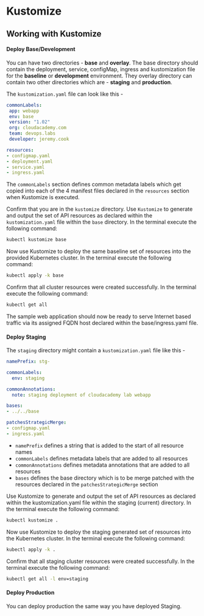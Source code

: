 # Kustomize

## Working with Kustomize

#### Deploy Base/Development
You can have two directories - **base** and **overlay**. The base directory should contain the deployment, service, configMap, ingress and kustomization file for the **baseline** or **development** environment. They overlay directory can contain two other directories which are - **staging** and **production**.

The ```kustomization.yaml``` file can look like this - 
```yaml
commonLabels:
 app: webapp
 env: base
 version: "1.02"
 org: cloudacademy.com
 team: devops.labs
 developer: jeremy.cook

resources:
- configmap.yaml
- deployment.yaml
- service.yaml
- ingress.yaml 
```
The ```commonLabels``` section defines common metadata labels which get copied into each of the 4 manifest files declared in the ```resources``` section when Kustomize is executed.

Confirm that you are in the ```kustomize``` directory. Use ```Kustomize``` to generate and output the set of API resources as declared within the ```kustomization.yaml``` file within the ```base``` directory. In the terminal execute the following command:
```bash
kubectl kustomize base
```

Now use Kustomize to deploy the same baseline set of resources into the provided Kubernetes cluster. In the terminal execute the following command:
```bash
kubectl apply -k base
```

Confirm that all cluster resources were created successfully. In the terminal execute the following command:
```bash
kubectl get all
```

The sample web application should now be ready to serve Internet based traffic via its assigned FQDN host declared within the base/ingress.yaml file. 

#### Deploy Staging 
The ``staging`` directory might contain a ```kustomization.yaml``` file like this - 
```yaml
namePrefix: stg-

commonLabels:
  env: staging

commonAnnotations:
  note: staging deployment of cloudacademy lab webapp

bases:
- ../../base

patchesStrategicMerge:
- configmap.yaml
- ingress.yaml
```

- ```namePrefix``` defines a string that is added to the start of all resource names
- ```commonLabels``` defines metadata labels that are added to all resources
- ```commonAnnotations``` defines metadata annotations that are added to all resources
- ```bases``` defines the base directory which is to be merge patched with the resources declared in the ```patchesStrategicMerge``` section

Use Kustomize to generate and output the set of API resources as declared within the kustomization.yaml file within the staging (current) directory. In the terminal execute the following command:
```bash
kubectl kustomize .
```
Now use Kustomize to deploy the staging generated set of resources into the Kubernetes cluster. In the terminal execute the following command:
```bash
kubectl apply -k .
```
Confirm that all staging cluster resources were created successfully. In the terminal execute the following command:
```bash
kubectl get all -l env=staging
```

#### Deploy Production
You can deploy production the same way you have deployed Staging.